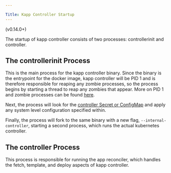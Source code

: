 ```yaml
---

Title: Kapp Controller Startup
---
```


(v0.14.0+)

The startup of kapp controller consists of two processes:
controllerinit and controller.

## The controllerinit Process

This is the main process for the kapp controller binary. Since the binary is
the entrypoint for the docker image, kapp controller will be PID 1
and is therefore responsible for reaping any zombie processes, so the process
begins by starting a thread to reap any zombies that appear. More on PID 1 and
zombie processes can be found [here][1].

Next, the process will look for the [controller Secret or ConfigMap][2] and apply any system level
configuration specified within.

Finally, the process will fork to the same binary with a new flag, `--internal-controller`,
starting a second process, which runs the actual kubernetes controller.

## The controller Process

This process is responsible for running the app reconciler, which handles the fetch,
template, and deploy aspects of kapp controller.

[1]: https://blog.phusion.nl/2015/01/20/docker-and-the-pid-1-zombie-reaping-problem/
[2]: controller-config.md
